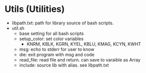 # Utils (Utilities)
* libpath.txt: path for library source of bash scripts. 
* util.sh
	* base setting for all bash scripts
	* setup_color: set color variables
		* KNRM, KBLK, KGRN, KYEL, KBLU, KMAG, KCYN, KWHT
	* msg: echo to stderr for user to know
	* die: exit program with msg and code
	* read_file: read file and return. can save to varaible as Array
	* include: source lib with alias. see libpath.txt

